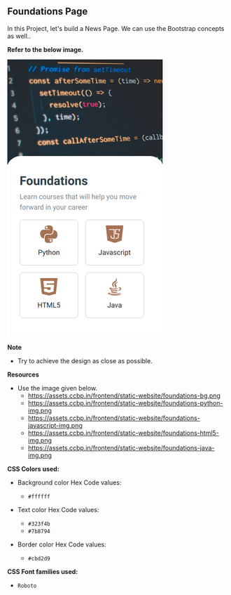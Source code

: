## Foundations Page

In this Project, let's build a News Page. We can use the Bootstrap concepts as well..

**Refer to the below image.**

![alt text](image.png)


**Note**

- Try to achieve the design as close as possible.

**Resources**
- Use the image given below.
    - https://assets.ccbp.in/frontend/static-website/foundations-bg.png
    - https://assets.ccbp.in/frontend/static-website/foundations-python-img.png
    - https://assets.ccbp.in/frontend/static-website/foundations-javascript-img.png
    - https://assets.ccbp.in/frontend/static-website/foundations-html5-img.png
    - https://assets.ccbp.in/frontend/static-website/foundations-java-img.png

**CSS Colors used:**

- Background color Hex Code values:
    - `#ffffff`

- Text color Hex Code values:
    - `#323f4b`
    - `#7b8794`

- Border color Hex Code values:
    - `#cbd2d9`

**CSS Font families used:**
- `Roboto`